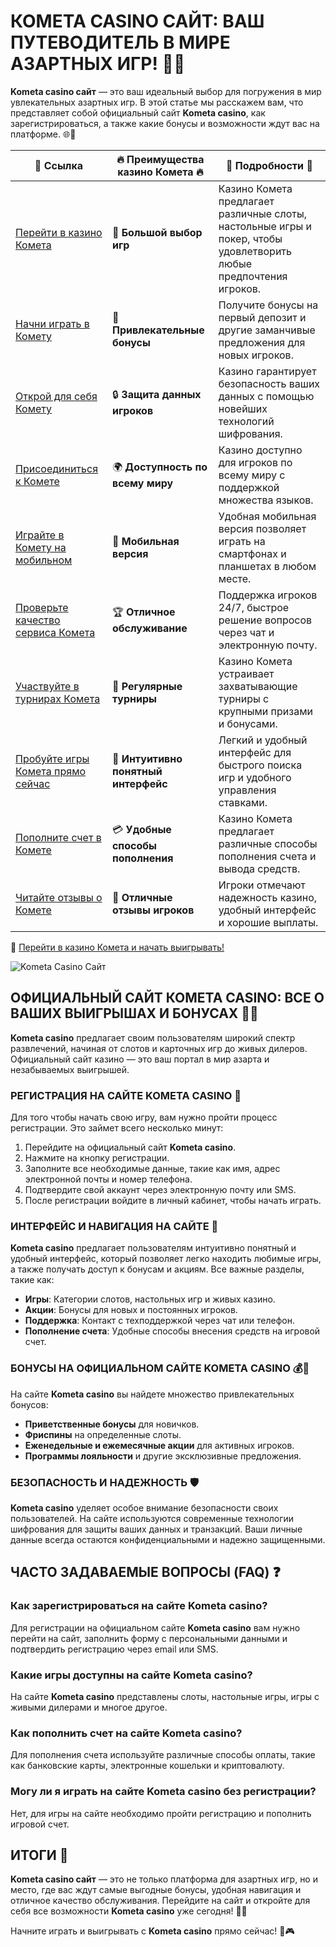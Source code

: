 # КОМЕТА CASINO САЙТ: ВАШ ПУТЕВОДИТЕЛЬ В МИРЕ АЗАРТНЫХ ИГР! 🌟🎰

**Kometa casino сайт** — это ваш идеальный выбор для погружения в мир увлекательных азартных игр. В этой статье мы расскажем вам, что представляет собой официальный сайт **Kometa casino**, как зарегистрироваться, а также какие бонусы и возможности ждут вас на платформе. 🌐💸

| 🔗 **Ссылка**                                         | 🔥 **Преимущества казино Комета** 🔥  | 🌟 **Подробности** 🌟 |
|-----------------------------------------------------|-------------------------------------|----------------------|
| [Перейти в казино Комета](https://brandplay.link/8ZymQJV8) | 🎰 **Большой выбор игр**           | Казино Комета предлагает различные слоты, настольные игры и покер, чтобы удовлетворить любые предпочтения игроков. |
| [Начни играть в Комету](https://brandplay.link/8ZymQJV8) | 💸 **Привлекательные бонусы**      | Получите бонусы на первый депозит и другие заманчивые предложения для новых игроков. |
| [Открой для себя Комету](https://brandplay.link/8ZymQJV8) | 🔒 **Защита данных игроков**      | Казино гарантирует безопасность ваших данных с помощью новейших технологий шифрования. |
| [Присоединиться к Комете](https://brandplay.link/8ZymQJV8) | 🌍 **Доступность по всему миру**   | Казино доступно для игроков по всему миру с поддержкой множества языков. |
| [Играйте в Комету на мобильном](https://brandplay.link/8ZymQJV8) | 📱 **Мобильная версия**           | Удобная мобильная версия позволяет играть на смартфонах и планшетах в любом месте. |
| [Проверьте качество сервиса Комета](https://brandplay.link/8ZymQJV8) | 🏆 **Отличное обслуживание**      | Поддержка игроков 24/7, быстрое решение вопросов через чат и электронную почту. |
| [Участвуйте в турнирах Комета](https://brandplay.link/8ZymQJV8) | 🎉 **Регулярные турниры**         | Казино Комета устраивает захватывающие турниры с крупными призами и бонусами. |
| [Пробуйте игры Комета прямо сейчас](https://brandplay.link/8ZymQJV8) | 🎯 **Интуитивно понятный интерфейс** | Легкий и удобный интерфейс для быстрого поиска игр и удобного управления ставками. |
| [Пополните счет в Комете](https://brandplay.link/8ZymQJV8) | 💳 **Удобные способы пополнения**  | Казино Комета предлагает различные способы пополнения счета и вывода средств. |
| [Читайте отзывы о Комете](https://brandplay.link/8ZymQJV8) | 💬 **Отличные отзывы игроков**    | Игроки отмечают надежность казино, удобный интерфейс и хорошие выплаты. |

🔗 [Перейти в казино Комета и начать выигрывать!](https://brandplay.link/8ZymQJV8)

![Kometa Casino Сайт](https://sun9-35.userapi.com/impf/iW6wXfa-ZJ-K__tTHhcI8--eOuT0fF_cmF173Q/in_qlf06hTM.jpg?size=1920x768&quality=95&crop=0,73,1070,427&sign=8a151cd9063128bae2a69b9f942a9a04&type=cover_group)

## ОФИЦИАЛЬНЫЙ САЙТ КОМЕТА CASINO: ВСЕ О ВАШИХ ВЫИГРЫШАХ И БОНУСАХ 💎🎉

**Kometa casino** предлагает своим пользователям широкий спектр развлечений, начиная от слотов и карточных игр до живых дилеров. Официальный сайт казино — это ваш портал в мир азарта и незабываемых выигрышей.

### РЕГИСТРАЦИЯ НА САЙТЕ KOMETA CASINO 📝

Для того чтобы начать свою игру, вам нужно пройти процесс регистрации. Это займет всего несколько минут:

1. Перейдите на официальный сайт **Kometa casino**.
2. Нажмите на кнопку регистрации.
3. Заполните все необходимые данные, такие как имя, адрес электронной почты и номер телефона.
4. Подтвердите свой аккаунт через электронную почту или SMS.
5. После регистрации войдите в личный кабинет, чтобы начать играть.

### ИНТЕРФЕЙС И НАВИГАЦИЯ НА САЙТЕ 🚀

**Kometa casino** предлагает пользователям интуитивно понятный и удобный интерфейс, который позволяет легко находить любимые игры, а также получать доступ к бонусам и акциям. Все важные разделы, такие как:

- **Игры**: Категории слотов, настольных игр и живых казино.
- **Акции**: Бонусы для новых и постоянных игроков.
- **Поддержка**: Контакт с техподдержкой через чат или телефон.
- **Пополнение счета**: Удобные способы внесения средств на игровой счет.

### БОНУСЫ НА ОФИЦИАЛЬНОМ САЙТЕ KOMETA CASINO 💰🎁

На сайте **Kometa casino** вы найдете множество привлекательных бонусов:

- **Приветственные бонусы** для новичков.
- **Фриспины** на определенные слоты.
- **Еженедельные и ежемесячные акции** для активных игроков.
- **Программы лояльности** и другие эксклюзивные предложения.

### БЕЗОПАСНОСТЬ И НАДЕЖНОСТЬ 🛡️

**Kometa casino** уделяет особое внимание безопасности своих пользователей. На сайте используются современные технологии шифрования для защиты ваших данных и транзакций. Ваши личные данные всегда остаются конфиденциальными и надежно защищенными.

## ЧАСТО ЗАДАВАЕМЫЕ ВОПРОСЫ (FAQ) ❓

### Как зарегистрироваться на сайте **Kometa casino**?

Для регистрации на официальном сайте **Kometa casino** вам нужно перейти на сайт, заполнить форму с персональными данными и подтвердить регистрацию через email или SMS.

### Какие игры доступны на сайте **Kometa casino**?

На сайте **Kometa casino** представлены слоты, настольные игры, игры с живыми дилерами и многое другое.

### Как пополнить счет на сайте **Kometa casino**?

Для пополнения счета используйте различные способы оплаты, такие как банковские карты, электронные кошельки и криптовалюту.

### Могу ли я играть на сайте **Kometa casino** без регистрации?

Нет, для игры на сайте необходимо пройти регистрацию и пополнить игровой счет.

## ИТОГИ 🎉

**Kometa casino сайт** — это не только платформа для азартных игр, но и место, где вас ждут самые выгодные бонусы, удобная навигация и отличное качество обслуживания. Перейдите на сайт и откройте для себя все возможности **Kometa casino** уже сегодня! 🚀🎰

Начните играть и выигрывать с **Kometa casino** прямо сейчас! 💸🎮
